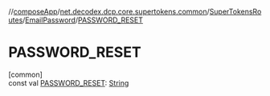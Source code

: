 //[composeApp](../../../../index.md)/[net.decodex.dcp.core.supertokens.common](../../index.md)/[SuperTokensRoutes](../index.md)/[EmailPassword](index.md)/[PASSWORD_RESET](-p-a-s-s-w-o-r-d_-r-e-s-e-t.md)

# PASSWORD_RESET

[common]\
const val [PASSWORD_RESET](-p-a-s-s-w-o-r-d_-r-e-s-e-t.md): [String](https://kotlinlang.org/api/latest/jvm/stdlib/kotlin/-string/index.html)
